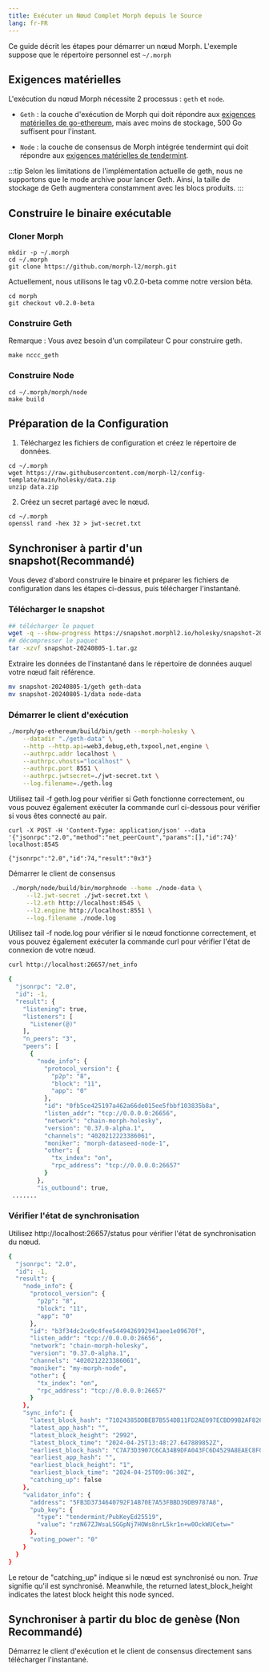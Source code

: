 ```yaml
---
title: Exécuter un Nœud Complet Morph depuis le Source
lang: fr-FR
---
```


Ce guide décrit les étapes pour démarrer un nœud Morph. L'exemple suppose que le répertoire personnel est `~/.morph`

## Exigences matérielles

L'exécution du nœud Morph nécessite 2 processus : `geth` et `node`.

- `Geth` : la couche d'exécution de Morph qui doit répondre aux [exigences matérielles de go-ethereum](https://github.com/ethereum/go-ethereum#hardware-requirements), mais avec moins de stockage, 500 Go suffisent pour l'instant.

- `Node` : la couche de consensus de Morph intégrée tendermint qui doit répondre aux [exigences matérielles de tendermint](https://docs.tendermint.com/v0.34/tendermint-core/running-in-production.html#processor-and-memory).

:::tip
Selon les limitations de l'implémentation actuelle de geth, nous ne supportons que le mode archive pour lancer Geth. Ainsi, la taille de stockage de Geth augmentera constamment avec les blocs produits.
:::

## Construire le binaire exécutable

### Cloner Morph

```
mkdir -p ~/.morph 
cd ~/.morph
git clone https://github.com/morph-l2/morph.git
```

Actuellement, nous utilisons le tag v0.2.0-beta comme notre version bêta.

```
cd morph
git checkout v0.2.0-beta
```

### Construire Geth

Remarque : Vous avez besoin d'un compilateur C pour construire geth.

```
make nccc_geth
```

### Construire Node

```
cd ~/.morph/morph/node 
make build
```

## Préparation de la Configuration

1. Téléchargez les fichiers de configuration et créez le répertoire de données.

```
cd ~/.morph
wget https://raw.githubusercontent.com/morph-l2/config-template/main/holesky/data.zip
unzip data.zip
```

2. Créez un secret partagé avec le nœud.

```
cd ~/.morph
openssl rand -hex 32 > jwt-secret.txt
```

## Synchroniser à partir d'un snapshot(Recommandé)

Vous devez d'abord construire le binaire et préparer les fichiers de configuration dans les étapes ci-dessus, puis télécharger l'instantané.

### Télécharger le snapshot

```bash
## télécharger le paquet
wget -q --show-progress https://snapshot.morphl2.io/holesky/snapshot-20240805-1.tar.gz
## décompresser le paquet
tar -xzvf snapshot-20240805-1.tar.gz
```

Extraire les données de l'instantané dans le répertoire de données auquel votre nœud fait référence.


```bash
mv snapshot-20240805-1/geth geth-data
mv snapshot-20240805-1/data node-data
```

### Démarrer le client d'exécution

```bash
./morph/go-ethereum/build/bin/geth --morph-holesky \
    --datadir "./geth-data" \
    --http --http.api=web3,debug,eth,txpool,net,engine \
    --authrpc.addr localhost \
    --authrpc.vhosts="localhost" \
    --authrpc.port 8551 \
    --authrpc.jwtsecret=./jwt-secret.txt \
    --log.filename=./geth.log
```

Utilisez tail -f geth.log pour vérifier si Geth fonctionne correctement, ou vous pouvez également exécuter la commande curl ci-dessous pour vérifier si vous êtes connecté au pair.


```Shell
curl -X POST -H 'Content-Type: application/json' --data '{"jsonrpc":"2.0","method":"net_peerCount","params":[],"id":74}' localhost:8545

{"jsonrpc":"2.0","id":74,"result":"0x3"}
```

Démarrer le client de consensus

```Bash
 ./morph/node/build/bin/morphnode --home ./node-data \
     --l2.jwt-secret ./jwt-secret.txt \
     --l2.eth http://localhost:8545 \
     --l2.engine http://localhost:8551 \
     --log.filename ./node.log 
```

Utilisez tail -f node.log pour vérifier si le nœud fonctionne correctement, et vous pouvez également exécuter la commande curl pour vérifier l'état de connexion de votre nœud.

```Bash
curl http://localhost:26657/net_info

{
  "jsonrpc": "2.0",
  "id": -1,
  "result": {
    "listening": true,
    "listeners": [
      "Listener(@)"
    ],
    "n_peers": "3",
    "peers": [
      {
        "node_info": {
          "protocol_version": {
            "p2p": "8",
            "block": "11",
            "app": "0"
          },
          "id": "0fb5ce425197a462a66de015ee5fbbf103835b8a",
          "listen_addr": "tcp://0.0.0.0:26656",
          "network": "chain-morph-holesky",
          "version": "0.37.0-alpha.1",
          "channels": "4020212223386061",
          "moniker": "morph-dataseed-node-1",
          "other": {
            "tx_index": "on",
            "rpc_address": "tcp://0.0.0.0:26657"
          }
        },
        "is_outbound": true,
 ....... 
 ```

### Vérifier l'état de synchronisation

Utilisez http://localhost:26657/status pour vérifier l'état de synchronisation du nœud.

```Bash
{
  "jsonrpc": "2.0",
  "id": -1,
  "result": {
    "node_info": {
      "protocol_version": {
        "p2p": "8",
        "block": "11",
        "app": "0"
      },
      "id": "b3f34dc2ce9c4fee5449426992941aee1e09670f",
      "listen_addr": "tcp://0.0.0.0:26656",
      "network": "chain-morph-holesky",
      "version": "0.37.0-alpha.1",
      "channels": "4020212223386061",
      "moniker": "my-morph-node",
      "other": {
        "tx_index": "on",
        "rpc_address": "tcp://0.0.0.0:26657"
      }
    },
    "sync_info": {
      "latest_block_hash": "71024385DDBEB7B554DB11FD2AE097ECBD99B2AF826C11B2A74F7172F2DEE5D2",
      "latest_app_hash": "",
      "latest_block_height": "2992",
      "latest_block_time": "2024-04-25T13:48:27.647889852Z",
      "earliest_block_hash": "C7A73D3907C6CA34B9DFA043FC6D4529A8EAEC8F059E100055653E46E63F6F8E",
      "earliest_app_hash": "",
      "earliest_block_height": "1",
      "earliest_block_time": "2024-04-25T09:06:30Z",
      "catching_up": false
    },
    "validator_info": {
      "address": "5FB3D3734640792F14B70E7A53FBBD39DB9787A8",
      "pub_key": {
        "type": "tendermint/PubKeyEd25519",
        "value": "rzN67ZJWsaLSGGpNj7HOWs8nrL5kr1n+w0OckWUCetw="
      },
      "voting_power": "0"
    }
  }
}
```

Le retour de "catching_up" indique si le nœud est synchronisé ou non. *True* signifie qu'il est synchronisé. Meanwhile, the returned  latest_block_height indicates the latest block height this node synced.

## Synchroniser à partir du bloc de genèse (Non Recommandé)

Démarrez le client d'exécution et le client de consensus directement sans télécharger l'instantané.

